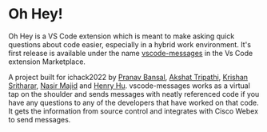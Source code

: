 # Oh Hey!

Oh Hey is a VS Code extension which is meant to make asking quick questions about code easier, especially in a hybrid work environment. It's first release is available under the name [vscode-messages](https://marketplace.visualstudio.com/items?itemName=ichack2022-16.vscode-messages) in the Vs Code extension Marketplace. 

A project built for ichack2022 by [Pranav Bansal](https://github.com/prnvbn), [Akshat Tripathi](https://github.com/Akshat-Tripathi), [Krishan Sritharar](https://github.com/KrishanSritharar2000), [Nasir Majid](https://github.com/nasirmajid29) and [Henry Hu](https://github.com/HenryHu2000). vscode-messages works as a virtual tap on the shoulder and sends messages with neatly referenced code if you have any questions to any of the developers that have worked on that code. It gets the information from source control and integrates with Cisco Webex to send messages.
